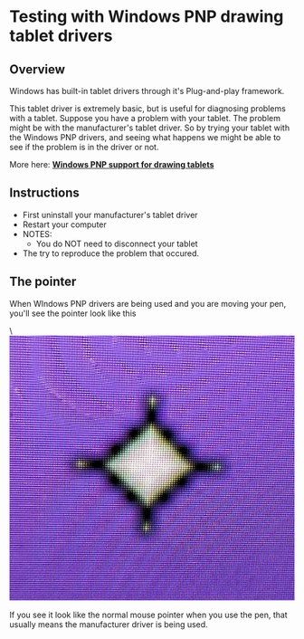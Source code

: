 # Testing with Windows PNP drawing tablet drivers

## Overview

Windows has built-in tablet drivers through it's Plug-and-play framework.

This tablet driver is extremely basic, but is  useful for diagnosing problems with a tablet. Suppose you have a problem with your tablet. The problem might be with the manufacturer's tablet driver. So by trying your tablet with the Windows PNP drivers, and seeing what happens we might be able to see if the problem is in the driver or not.

More here: [**Windows PNP support for drawing tablets** ](../guides/windows/windows-pnp-support-for-drawing-tablets.md)

## **Instructions**

* First uninstall your manufacturer's tablet driver
* Restart your computer
* NOTES:
  * You do NOT need to disconnect your tablet
* The try to reproduce the problem that occured.

## The pointer

When WIndows PNP drivers are being used and you are moving your pen, you'll see the pointer look like this&#x20;

\\![](<../.gitbook/assets/image (371).png>)

If you see it look like the normal mouse pointer when you use the pen, that usually means the manufacturer driver is being used.





